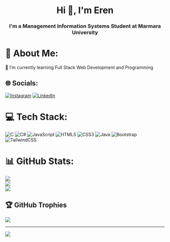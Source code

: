 <h1 align="center">Hi 👋, I'm Eren</h1>
<h3 align="center">I'm a Management Information Systems Student at Marmara University</h3>

# 💫 About Me:
🌱 I’m currently learning Full Stack Web Development and Programming


## 🌐 Socials:
[![Instagram](https://img.shields.io/badge/Instagram-%23E4405F.svg?logo=Instagram&logoColor=white)](https://instagram.com/erenymo41) [![LinkedIn](https://img.shields.io/badge/LinkedIn-%230077B5.svg?logo=linkedin&logoColor=white)](https://linkedin.com/in/eren-balta) 

# 💻 Tech Stack:
![C](https://img.shields.io/badge/c-%2300599C.svg?style=for-the-badge&logo=c&logoColor=white) ![C#](https://img.shields.io/badge/c%23-%23239120.svg?style=for-the-badge&logo=c-sharp&logoColor=white) ![JavaScript](https://img.shields.io/badge/javascript-%23323330.svg?style=for-the-badge&logo=javascript&logoColor=%23F7DF1E) ![HTML5](https://img.shields.io/badge/html5-%23E34F26.svg?style=for-the-badge&logo=html5&logoColor=white) ![CSS3](https://img.shields.io/badge/css3-%231572B6.svg?style=for-the-badge&logo=css3&logoColor=white) ![Java](https://img.shields.io/badge/java-%23ED8B00.svg?style=for-the-badge&logo=java&logoColor=white) ![Bootstrap](https://img.shields.io/badge/bootstrap-%23563D7C.svg?style=for-the-badge&logo=bootstrap&logoColor=white) ![TailwindCSS](https://img.shields.io/badge/tailwindcss-%2338B2AC.svg?style=for-the-badge&logo=tailwind-css&logoColor=white)
# 📊 GitHub Stats:
![](https://github-readme-stats.vercel.app/api?username=Erenymo&theme=radical&hide_border=false&include_all_commits=true&count_private=false)<br/>
![](https://github-readme-streak-stats.herokuapp.com/?user=Erenymo&theme=radical&hide_border=false)<br/>
![](https://github-readme-stats.vercel.app/api/top-langs/?username=Erenymo&theme=radical&hide_border=false&include_all_commits=true&count_private=false&layout=compact)

## 🏆 GitHub Trophies
![](https://github-profile-trophy.vercel.app/?username=Erenymo&theme=radical&no-frame=false&no-bg=true&margin-w=4)

---
[![](https://visitcount.itsvg.in/api?id=Erenymo&icon=3&color=5)](https://visitcount.itsvg.in)

<!-- Proudly created with GPRM ( https://gprm.itsvg.in ) -->
